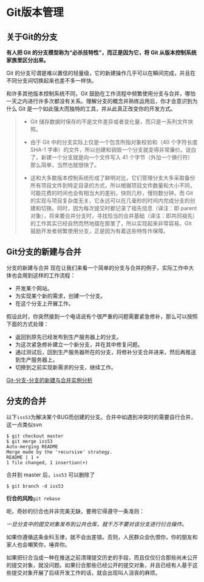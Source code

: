 Git版本管理
==========


关于Git的分支
------------

**有人把 Git 的分支模型称为“必杀技特性”，而正是因为它，将 Git 从版本控制系统家族里区分出来。**

Git 的分支可谓是难以置信的轻量级，它的新建操作几乎可以在瞬间完成，并且在不同分支间切换起来也差不多一样快。

和许多其他版本控制系统不同，Git 鼓励在工作流程中频繁使用分支与合并，哪怕一天之内进行许多次都没有关系。理解分支的概念并熟练运用后，你才会意识到为什么 Git 是一个如此强大而独特的工具，并从此真正改变你的开发方式。

> - Git 储存数据时保存的不是文件差异或者变化量，而只是一系列文件快照。
>
> - 由于 Git 中的分支实际上仅是一个包含所指对象校验和（40 个字符长度 SHA-1 字串）的文件，所以创建和销毁一个分支就变得非常廉价。说白了，新建一个分支就是向一个文件写入 41 个字节（外加一个换行符）那么简单，当然也就很快了。
> 
> - 这和大多数版本控制系统形成了鲜明对比，它们管理分支大多采取备份所有项目文件到特定目录的方式，所以根据项目文件数量和大小不同，可能花费的时间也会有相当大的差别，快则几秒，慢则数分钟。而 Git 的实现与项目复杂度无关，它永远可以在几毫秒的时间内完成分支的创建和切换。同时，因为每次提交时都记录了祖先信息（译注：即 parent 对象），将来要合并分支时，寻找恰当的合并基础（译注：即共同祖先）的工作其实已经自然而然地摆在那里了，所以实现起来非常容易。Git 鼓励开发者频繁使用分支，正是因为有着这些特性作保障。


Git分支的新建与合并
-----------------

分支的新建与合并
现在让我们来看一个简单的分支与合并的例子，实际工作中大体也会用到这样的工作流程：

- 开发某个网站。
- 为实现某个新的需求，创建一个分支。
- 在这个分支上开展工作。

假设此时，你突然接到一个电话说有个很严重的问题需要紧急修补，那么可以按照下面的方式处理：

- 返回到原先已经发布到生产服务器上的分支。
- 为这次紧急修补建立一个新分支，并在其中修复问题。
- 通过测试后，回到生产服务器所在的分支，将修补分支合并进来，然后再推送到生产服务器上。
- 切换到之前实现新需求的分支，继续工作。

[Git-分支-分支的新建与合并实例分析](http://git-scm.com/book/zh/Git-分支-分支的新建与合并)

分支的合并
---------

以下`iss53`为解决某个BUG而创建的分支。合并中如遇到冲突时的需要自行合并，这一点类似svn

	$ git checkout master
	$ git merge iss53
	Auto-merging README
	Merge made by the 'recursive' strategy.
	README | 1 +
	1 file changed, 1 insertion(+)

合并到 master 后，`iss53` 可以删除了

	$ git branch -d iss53

**衍合的风险**`git rebase`

呃，奇妙的衍合也并非完美无缺，要用它得遵守一条准则：

*一旦分支中的提交对象发布到公共仓库，就千万不要对该分支进行衍合操作。*

如果你遵循这条金科玉律，就不会出差错。否则，人民群众会仇恨你，你的朋友和家人也会嘲笑你，唾弃你。

如果把衍合当成一种在推送之前清理提交历史的手段，而且仅仅衍合那些尚未公开的提交对象，就没问题。如果衍合那些已经公开的提交对象，并且已经有人基于这些提交对象开展了后续开发工作的话，就会出现叫人沮丧的麻烦。




